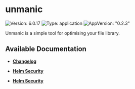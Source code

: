 # unmanic

![Version: 6.0.17](https://img.shields.io/badge/Version-6.0.17-informational?style=flat-square) ![Type: application](https://img.shields.io/badge/Type-application-informational?style=flat-square) ![AppVersion: "0.2.3"](https://img.shields.io/badge/AppVersion-"0.2.3"-informational?style=flat-square)

Unmanic is a simple tool for optimising your file library.

## Available Documentation

- [**Changelog**](CHANGELOG)

- [**Helm Security**](container-security)

- [**Helm Security**](helm-security)

